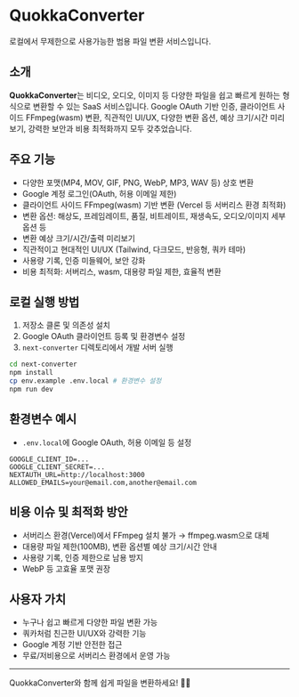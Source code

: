# QuokkaConverter

로컬에서 무제한으로 사용가능한 범용 파일 변환 서비스입니다.

## 소개

**QuokkaConverter**는 비디오, 오디오, 이미지 등 다양한 파일을 쉽고 빠르게 원하는 형식으로 변환할 수 있는 SaaS 서비스입니다. Google OAuth 기반 인증, 클라이언트 사이드 FFmpeg(wasm) 변환, 직관적인 UI/UX, 다양한 변환 옵션, 예상 크기/시간 미리보기, 강력한 보안과 비용 최적화까지 모두 갖추었습니다.

## 주요 기능
- 다양한 포맷(MP4, MOV, GIF, PNG, WebP, MP3, WAV 등) 상호 변환
- Google 계정 로그인(OAuth, 허용 이메일 제한)
- 클라이언트 사이드 FFmpeg(wasm) 기반 변환 (Vercel 등 서버리스 환경 최적화)
- 변환 옵션: 해상도, 프레임레이트, 품질, 비트레이트, 재생속도, 오디오/이미지 세부 옵션 등
- 변환 예상 크기/시간/출력 미리보기
- 직관적이고 현대적인 UI/UX (Tailwind, 다크모드, 반응형, 쿼카 테마)
- 사용량 기록, 인증 미들웨어, 보안 강화
- 비용 최적화: 서버리스, wasm, 대용량 파일 제한, 효율적 변환

## 로컬 실행 방법
1. 저장소 클론 및 의존성 설치
2. Google OAuth 클라이언트 등록 및 환경변수 설정
3. `next-converter` 디렉토리에서 개발 서버 실행

```bash
cd next-converter
npm install
cp env.example .env.local # 환경변수 설정
npm run dev
```

## 환경변수 예시
- `.env.local`에 Google OAuth, 허용 이메일 등 설정

```
GOOGLE_CLIENT_ID=...
GOOGLE_CLIENT_SECRET=...
NEXTAUTH_URL=http://localhost:3000
ALLOWED_EMAILS=your@email.com,another@email.com
```

## 비용 이슈 및 최적화 방안
- 서버리스 환경(Vercel)에서 FFmpeg 설치 불가 → ffmpeg.wasm으로 대체
- 대용량 파일 제한(100MB), 변환 옵션별 예상 크기/시간 안내
- 사용량 기록, 인증 제한으로 남용 방지
- WebP 등 고효율 포맷 권장

## 사용자 가치
- 누구나 쉽고 빠르게 다양한 파일 변환 가능
- 쿼카처럼 친근한 UI/UX와 강력한 기능
- Google 계정 기반 안전한 접근
- 무료/저비용으로 서버리스 환경에서 운영 가능

---

QuokkaConverter와 함께 쉽게 파일을 변환하세요! 🦘🐨
